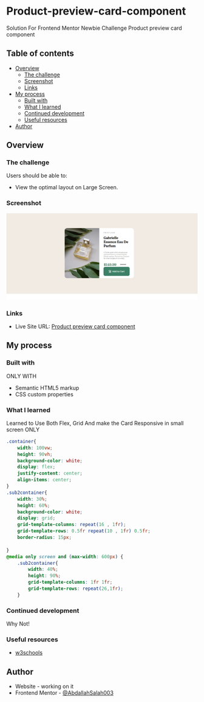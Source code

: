 # Product-preview-card-component
Solution For Frontend Mentor Newbie Challenge Product preview card component
## Table of contents

- [Overview](#overview)
  - [The challenge](#the-challenge)
  - [Screenshot](#screenshot)
  - [Links](#links)
- [My process](#my-process)
  - [Built with](#built-with)
  - [What I learned](#what-i-learned)
  - [Continued development](#continued-development)
  - [Useful resources](#useful-resources)
- [Author](#author)


## Overview

### The challenge

Users should be able to:

- View the optimal layout on Large Screen.

### Screenshot

![](./ScreenShot.png)

### Links

- Live Site URL: [Product preview card component](https://abdallahsalah003.github.io/Product-preview-card-component/)

## My process

### Built with
ONLY WITH
- Semantic HTML5 markup
- CSS custom properties

### What I learned
Learned to Use Both Flex, Grid And make the Card Responsive in small screen ONLY
```css
.container{
    width: 100vw;
    height: 90vh;
    background-color: white;
    display: flex;
    justify-content: center;
    align-items: center;
}
.sub2container{
    width: 30%;
    height: 60%;
    background-color: white;
    display: grid;
    grid-template-columns: repeat(16 , 1fr);
    grid-template-rows: 0.5fr repeat(10 , 1fr) 0.5fr;
    border-radius: 15px;

}
@media only screen and (max-width: 600px) {
    .sub2container{
        width: 40%;
        height: 90%;
        grid-template-columns: 1fr 1fr;
        grid-template-rows: repeat(26,1fr);
    }
```

### Continued development
Why Not!
### Useful resources
- [w3schools](https://www.w3schools.com/howto/howto_css_image_overlay_title.asp)

## Author

- Website - working on it
- Frontend Mentor - [@AbdallahSalah003](https://www.frontendmentor.io/profile/AbdallahSalah003)
